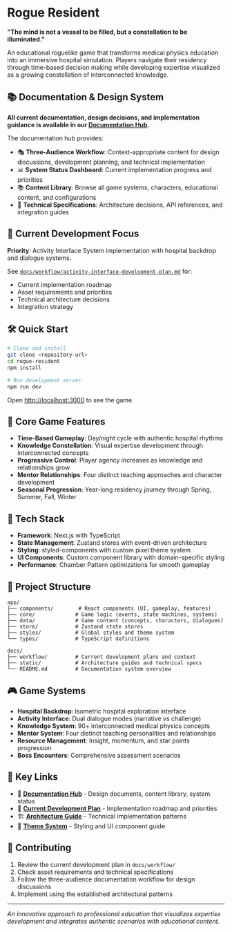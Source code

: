 # Rogue Resident

**"The mind is not a vessel to be filled, but a constellation to be illuminated."**

An educational roguelike game that transforms medical physics education into an immersive hospital simulation. Players navigate their residency through time-based decision making while developing expertise visualized as a growing constellation of interconnected knowledge.

## 📚 Documentation & Design System

**All current documentation, design decisions, and implementation guidance is available in our [Documentation Hub](https://github.com/yourusername/rogue-resident-docs).**

The documentation hub provides:
- 🎭 **Three-Audience Workflow**: Context-appropriate content for design discussions, development planning, and technical implementation
- 📊 **System Status Dashboard**: Current implementation progress and priorities  
- 📚 **Content Library**: Browse all game systems, characters, educational content, and configurations
- 🔧 **Technical Specifications**: Architecture decisions, API references, and integration guides

## 🚀 Current Development Focus

**Priority**: Activity Interface System implementation with hospital backdrop and dialogue systems.

See [`docs/workflow/activity-interface-development-plan.md`](docs/workflow/activity-interface-development-plan.md) for:
- Current implementation roadmap
- Asset requirements and priorities
- Technical architecture decisions
- Integration strategy

## 🛠 Quick Start

```bash
# Clone and install
git clone <repository-url>
cd rogue-resident
npm install

# Run development server
npm run dev
```

Open [http://localhost:3000](http://localhost:3000) to see the game.

## 🎯 Core Game Features

- **Time-Based Gameplay**: Day/night cycle with authentic hospital rhythms
- **Knowledge Constellation**: Visual expertise development through interconnected concepts
- **Progressive Control**: Player agency increases as knowledge and relationships grow
- **Mentor Relationships**: Four distinct teaching approaches and character development
- **Seasonal Progression**: Year-long residency journey through Spring, Summer, Fall, Winter

## 🧰 Tech Stack

- **Framework**: Next.js with TypeScript
- **State Management**: Zustand stores with event-driven architecture
- **Styling**: styled-components with custom pixel theme system
- **UI Components**: Custom component library with domain-specific styling
- **Performance**: Chamber Pattern optimizations for smooth gameplay

## 📁 Project Structure

```
app/
├── components/        # React components (UI, gameplay, features)
├── core/             # Game logic (events, state machines, systems)
├── data/             # Game content (concepts, characters, dialogues)
├── store/            # Zustand state stores
├── styles/           # Global styles and theme system
└── types/            # TypeScript definitions

docs/
├── workflow/         # Current development plans and context
├── static/           # Architecture guides and technical specs
└── README.md         # Documentation system overview
```

## 🎮 Game Systems

- **Hospital Backdrop**: Isometric hospital exploration interface
- **Activity Interface**: Dual dialogue modes (narrative vs challenge)
- **Knowledge System**: 90+ interconnected medical physics concepts
- **Mentor System**: Four distinct teaching personalities and relationships
- **Resource Management**: Insight, momentum, and star points progression
- **Boss Encounters**: Comprehensive assessment scenarios

## 🔗 Key Links

- 📖 **[Documentation Hub](https://github.com/yourusername/rogue-resident-docs)** - Design documents, content library, system status
- 🎯 **[Current Development Plan](docs/workflow/activity-interface-development-plan.md)** - Implementation roadmap and priorities
- 🏗️ **[Architecture Guide](docs/static/rogue-resident-architecture-guide.md)** - Technical implementation patterns
- 🎨 **[Theme System](docs/static/THEME.md)** - Styling and UI component guide

## 🤝 Contributing

1. Review the current development plan in `docs/workflow/`
2. Check asset requirements and technical specifications
3. Follow the three-audience documentation workflow for design discussions
4. Implement using the established architectural patterns

---

*An innovative approach to professional education that visualizes expertise development and integrates authentic scenarios with educational content.*
